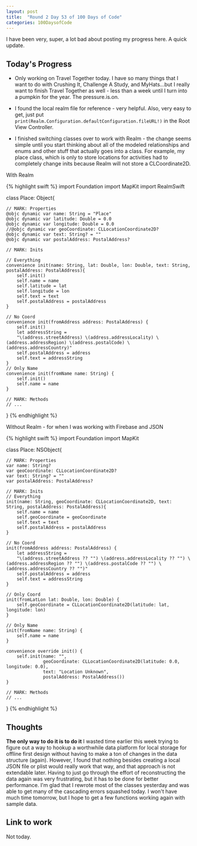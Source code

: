 ```yaml
---
layout: post
title:  "Round 2 Day 53 of 100 Days of Code"
categories: 100DaysofCode
---
```


I have been very, super, a lot bad about posting my progress here. A quick update.

## Today's Progress
+ Only working on Travel Together today. I have so many things that I want to do with Crushing It, Challenge A Study, and MyHats...but I really want to finish Travel Together as well - less than a week until I turn into a pumpkin for the year. The pressure.is.on.

+ I found the local realm file for reference - very helpful. Also, very easy to get, just put `print(Realm.Configuration.defaultConfiguration.fileURL!)` in the Root View Controller.

+ I finished switching classes over to work with Realm - the change seems simple until you start thinking about all of the modeled relationships and enums and other stuff that actually goes into a class. For example, my place class, which is only to store locations for activities had to completely change inits because Realm will not store a CLCoordinate2D.

With Realm

{% highlight swift %}
import Foundation
import MapKit
import RealmSwift

class Place: Object{

    // MARK: Properties
    @objc dynamic var name: String = "Place"
    @objc dynamic var latitude: Double = 0.0
    @objc dynamic var longitude: Double = 0.0
    //@objc dynamic var geoCoordinate: CLLocationCoordinate2D?
    @objc dynamic var text: String? = ""
    @objc dynamic var postalAddress: PostalAddress?
    
    // MARK: Inits

    // Everything
    convenience init(name: String, lat: Double, lon: Double, text: String, postalAddress: PostalAddress){
        self.init()
        self.name = name
        self.latitude = lat
        self.longitude = lon
        self.text = text
        self.postalAddress = postalAddress
    }

    // No Coord
    convenience init(fromAddress address: PostalAddress) {
        self.init()
        let addressString =
        "\(address.streetAddress) \(address.addressLocality) \(address.addressRegion) \(address.postalCode) \(address.addressCountry)"
        self.postalAddress = address
        self.text = addressString
    }
    // Only Name
    convenience init(fromName name: String) {
        self.init()
        self.name = name
    }
    
    // MARK: Methods
    // ...
}
{% endhighlight %}

Without Realm - for when I was working with Firebase and JSON

{% highlight swift %}
import Foundation
import MapKit

class Place: NSObject{

    // MARK: Properties
    var name: String?
    var geoCoordinate: CLLocationCoordinate2D?
    var text: String? = ""
    var postalAddress: PostalAddress?

    // MARK: Inits
    // Everything
    init(name: String, geoCoordinate: CLLocationCoordinate2D, text: String, postalAddress: PostalAddress){
        self.name = name
        self.geoCoordinate = geoCoordinate
        self.text = text
        self.postalAddress = postalAddress
    }

    // No Coord
    init(fromAddress address: PostalAddress) {
        let addressString =
        "\(address.streetAddress ?? "") \(address.addressLocality ?? "") \(address.addressRegion ?? "") \(address.postalCode ?? "") \(address.addressCountry ?? "")"
        self.postalAddress = address
        self.text = addressString
    }

    // Only Coord
    init(fromLatLon lat: Double, lon: Double) {
        self.geoCoordinate = CLLocationCoordinate2D(latitude: lat, longitude: lon)
    }

    // Only Name
    init(fromName name: String) {
        self.name = name
    }
    
    convenience override init() {
        self.init(name: "",
                  geoCoordinate: CLLocationCoordinate2D(latitude: 0.0, longitude: 0.0),
                  text: "Location Unknown",
                  postalAddress: PostalAddress())
    }
    
    // MARK: Methods
    // ...
}
{% endhighlight %}

## Thoughts  
**The only way to do it is to do it** I wasted time earlier this week trying to figure out a way to hookup a worthwhile data platform for local storage for offline first design without having to make a ton of changes in the data structure (again). However, I found that nothing besides creating a local JSON file or plist would really work that way, and that approach is not extendable later. Having to just go through the effort of reconstructing the data again was very frustrating, but it has to be done for better performance. I'm glad that I rewrote most of the classes yesterday and was able to get many of the cascading errors squashed today. I won't have much time tomorrow, but I hope to get a few functions working again with sample data. 

## Link to work
Not today.